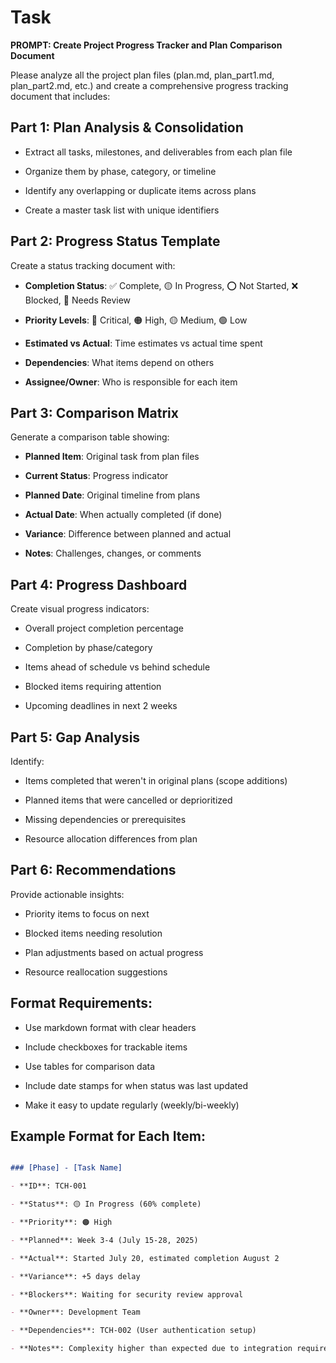 # Task
**PROMPT: Create Project Progress Tracker and Plan Comparison Document** 

  

Please analyze all the project plan files (plan.md, plan_part1.md, plan_part2.md, etc.) and create a comprehensive progress tracking document that includes: 

  

## Part 1: Plan Analysis & Consolidation 

- Extract all tasks, milestones, and deliverables from each plan file 

- Organize them by phase, category, or timeline 

- Identify any overlapping or duplicate items across plans 

- Create a master task list with unique identifiers 

  

## Part 2: Progress Status Template 

Create a status tracking document with: 

- **Completion Status**: ✅ Complete, 🟡 In Progress, ⭕ Not Started, ❌ Blocked, 🔄 Needs Review 

- **Priority Levels**: 🔴 Critical, 🟠 High, 🟡 Medium, 🟢 Low 

- **Estimated vs Actual**: Time estimates vs actual time spent 

- **Dependencies**: What items depend on others 

- **Assignee/Owner**: Who is responsible for each item 

  

## Part 3: Comparison Matrix 

Generate a comparison table showing: 

- **Planned Item**: Original task from plan files 

- **Current Status**: Progress indicator 

- **Planned Date**: Original timeline from plans 

- **Actual Date**: When actually completed (if done) 

- **Variance**: Difference between planned and actual 

- **Notes**: Challenges, changes, or comments 

  

## Part 4: Progress Dashboard 

Create visual progress indicators: 

- Overall project completion percentage 

- Completion by phase/category 

- Items ahead of schedule vs behind schedule 

- Blocked items requiring attention 

- Upcoming deadlines in next 2 weeks 

  

## Part 5: Gap Analysis 

Identify: 

- Items completed that weren't in original plans (scope additions) 

- Planned items that were cancelled or deprioritized 

- Missing dependencies or prerequisites 

- Resource allocation differences from plan 

  

## Part 6: Recommendations 

Provide actionable insights: 

- Priority items to focus on next 

- Blocked items needing resolution 

- Plan adjustments based on actual progress 

- Resource reallocation suggestions 

  

## Format Requirements: 

- Use markdown format with clear headers 

- Include checkboxes for trackable items 

- Use tables for comparison data 

- Include date stamps for when status was last updated 

- Make it easy to update regularly (weekly/bi-weekly) 

  

## Example Format for Each Item: 

```markdown 

### [Phase] - [Task Name]  

- **ID**: TCH-001 

- **Status**: 🟡 In Progress (60% complete) 

- **Priority**: 🟠 High 

- **Planned**: Week 3-4 (July 15-28, 2025) 

- **Actual**: Started July 20, estimated completion August 2 

- **Variance**: +5 days delay 

- **Blockers**: Waiting for security review approval 

- **Owner**: Development Team 

- **Dependencies**: TCH-002 (User authentication setup) 

- **Notes**: Complexity higher than expected due to integration requirements
